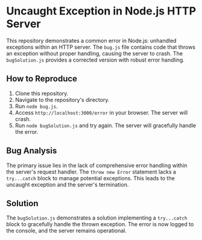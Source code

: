 # Uncaught Exception in Node.js HTTP Server

This repository demonstrates a common error in Node.js: unhandled exceptions within an HTTP server.  The `bug.js` file contains code that throws an exception without proper handling, causing the server to crash. The `bugSolution.js` provides a corrected version with robust error handling.

## How to Reproduce

1. Clone this repository.
2. Navigate to the repository's directory.
3. Run `node bug.js`.
4. Access `http://localhost:3000/error` in your browser. The server will crash.
5. Run `node bugSolution.js` and try again. The server will gracefully handle the error.

## Bug Analysis

The primary issue lies in the lack of comprehensive error handling within the server's request handler.  The `throw new Error` statement lacks a `try...catch` block to manage potential exceptions.  This leads to the uncaught exception and the server's termination.

## Solution

The `bugSolution.js` demonstrates a solution implementing a `try...catch` block to gracefully handle the thrown exception.  The error is now logged to the console, and the server remains operational.